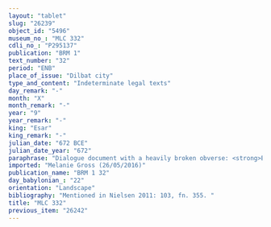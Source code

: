 ```yaml
---
layout: "tablet"
slug: "26239"
object_id: "5496"
museum_no_: "MLC 332"
cdli_no_: "P295137"
publication: "BRM 1"
text_number: "32"
period: "ENB"
place_of_issue: "Dilbat city"
type_and_content: "Indeterminate legal texts"
day_remark: "-"
month: "X"
month_remark: "-"
year: "9"
year_remark: "-"
king: "Esar"
king_remark: "-"
julian_date: "672 BCE"
julian_date_year: "672"
paraphrase: "Dialogue document with a heavily broken obverse: <strong>B</strong> approaches <strong>A</strong> and asks him for something which also involves the sum of 50 shekels of silver. 1 witness and the scribe.<br /> &nbsp;<br /> <strong>A</strong> = Kurigalzu; <strong>B</strong> = Upāqu; Scribe = Kudurru<br /> &nbsp;"
imported: "Melanie Gross (26/05/2016)"
publication_name: "BRM 1 32"
day_babylonian_: "22"
orientation: "Landscape"
bibliography: "Mentioned in Nielsen 2011: 103, fn. 355. "
title: "MLC 332"
previous_item: "26242"
---
```

